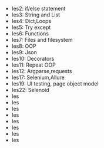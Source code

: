 - les2: if/else statement
- les3: String and List
- les4: Dict,Loops
- les5: Try except
- les6: Functions
- les7: Files and filesystem
- les8: OOP
- les9: Json
- les10: Decorators
- les11: Repeat OOP
- les12: Argparse,requests
- les17: Selenium,Allure
- les19: UI testing, page object model
- les22: Selenoid
- les
- les
- les
- les
- les
- les
- les
- les
